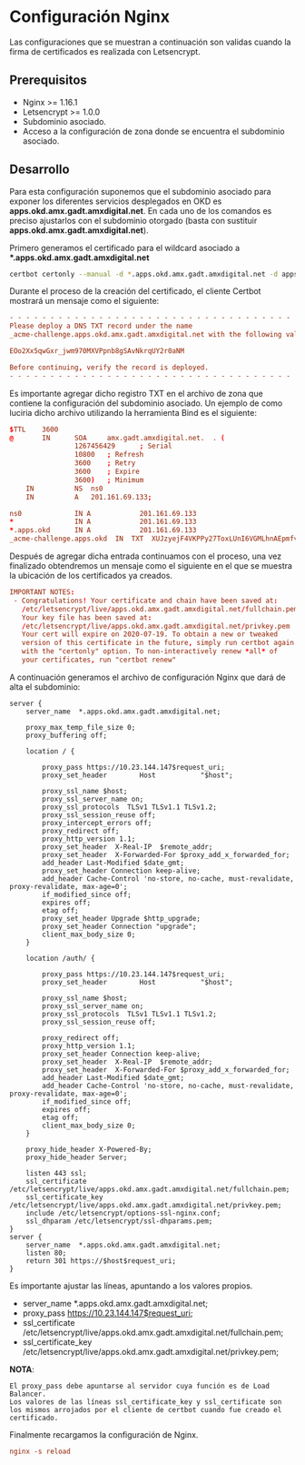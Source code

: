# Configuración Nginx

Las configuraciones que se muestran a continuación son validas cuando la firma de certificados es realizada con Letsencrypt.

## Prerequisitos

* Nginx >= 1.16.1
* Letsencrypt >= 1.0.0
* Subdominio asociado.
* Acceso a la configuración de zona donde se encuentra el subdominio asociado.
  
## Desarrollo

Para esta configuración suponemos que el subdominio asociado para exponer los diferentes servicios desplegados en OKD es **apps.okd.amx.gadt.amxdigital.net**. En cada uno de los comandos es preciso ajustarlos con el subdominio otorgado (basta con sustituir **apps.okd.amx.gadt.amxdigital.net**).

Primero generamos el certificado para el wildcard asociado a **\*.apps.okd.amx.gadt.amxdigital.net**

```bash
certbot certonly --manual -d *.apps.okd.amx.gadt.amxdigital.net -d apps.okd.amx.gadt.amxdigital.net --agree-tos --no-bootstrap --manual-public-ip-logging-ok --preferred-challenges dns-01 --server https://acme-v02.api.letsencrypt.org/directory
```

Durante el proceso de la creación del certificado, el cliente Certbot mostrará un mensaje como el siguiente:

```conf
- - - - - - - - - - - - - - - - - - - - - - - - - - - - - - - - - - - - - - - -
Please deploy a DNS TXT record under the name
_acme-challenge.apps.okd.amx.gadt.amxdigital.net with the following value:

EOo2Xx5qwGxr_jwm970MXVPpnb8gSAvNkrqUY2r0aNM

Before continuing, verify the record is deployed.
- - - - - - - - - - - - - - - - - - - - - - - - - - - - - - - - - - - - - - - -
```

Es importante agregar dicho registro TXT en el archivo de zona que contiene la configuración del subdominio asociado. Un ejemplo de como luciria dicho archivo utilizando la herramienta Bind es el siguiente:

```conf
$TTL	3600
@   	IN  	SOA 	amx.gadt.amxdigital.net.  . (
             	1267456429  	; Serial
             	10800   ; Refresh
             	3600	; Retry
             	3600	; Expire
             	3600)   ; Minimum
 	IN      	NS  ns0
 	IN      	A   201.161.69.133;	

ns0       	    IN A         	201.161.69.133
*		        IN A            201.161.69.133
*.apps.okd      IN A            201.161.69.133
_acme-challenge.apps.okd  IN  TXT  XUJzyejF4VKPPy27ToxLUnI6VGMLhnAEpmfv1gDMwyU
```

Después de agregar dicha entrada continuamos con el proceso, una vez finalizado obtendremos un mensaje como el siguiente en el que se muestra la ubicación de los certificados ya creados.

```conf
IMPORTANT NOTES:
 - Congratulations! Your certificate and chain have been saved at:
   /etc/letsencrypt/live/apps.okd.amx.gadt.amxdigital.net/fullchain.pem
   Your key file has been saved at:
   /etc/letsencrypt/live/apps.okd.amx.gadt.amxdigital.net/privkey.pem
   Your cert will expire on 2020-07-19. To obtain a new or tweaked
   version of this certificate in the future, simply run certbot again
   with the "certonly" option. To non-interactively renew *all* of
   your certificates, run "certbot renew"
```

A continuación generamos el archivo de configuración Nginx que dará de alta el subdominio:

```nginx
server {
    server_name  *.apps.okd.amx.gadt.amxdigital.net;
 
    proxy_max_temp_file_size 0;
    proxy_buffering off;

    location / {

        proxy_pass https://10.23.144.147$request_uri;
        proxy_set_header        Host           "$host";

        proxy_ssl_name $host;
        proxy_ssl_server_name on;
        proxy_ssl_protocols  TLSv1 TLSv1.1 TLSv1.2;
        proxy_ssl_session_reuse off;
        proxy_intercept_errors off;
        proxy_redirect off;
        proxy_http_version 1.1;
        proxy_set_header  X-Real-IP  $remote_addr;
        proxy_set_header  X-Forwarded-For $proxy_add_x_forwarded_for;
        add_header Last-Modified $date_gmt;
        proxy_set_header Connection keep-alive;
        add_header Cache-Control 'no-store, no-cache, must-revalidate, proxy-revalidate, max-age=0';
        if_modified_since off;
        expires off;
        etag off;
        proxy_set_header Upgrade $http_upgrade;
        proxy_set_header Connection "upgrade";
        client_max_body_size 0;
    }

    location /auth/ {
        
        proxy_pass https://10.23.144.147$request_uri;
        proxy_set_header        Host           "$host";

        proxy_ssl_name $host;
        proxy_ssl_server_name on;
        proxy_ssl_protocols  TLSv1 TLSv1.1 TLSv1.2;
        proxy_ssl_session_reuse off;

        proxy_redirect off;
        proxy_http_version 1.1;
        proxy_set_header Connection keep-alive;
        proxy_set_header  X-Real-IP  $remote_addr;
        proxy_set_header  X-Forwarded-For $proxy_add_x_forwarded_for;
        add_header Last-Modified $date_gmt;
        add_header Cache-Control 'no-store, no-cache, must-revalidate, proxy-revalidate, max-age=0';
        if_modified_since off;
        expires off;
        etag off;
        client_max_body_size 0;
    }

    proxy_hide_header X-Powered-By;
    proxy_hide_header Server;

    listen 443 ssl;
    ssl_certificate /etc/letsencrypt/live/apps.okd.amx.gadt.amxdigital.net/fullchain.pem;
    ssl_certificate_key /etc/letsencrypt/live/apps.okd.amx.gadt.amxdigital.net/privkey.pem;
    include /etc/letsencrypt/options-ssl-nginx.conf;
    ssl_dhparam /etc/letsencrypt/ssl-dhparams.pem;
}
server {
    server_name  *.apps.okd.amx.gadt.amxdigital.net;
    listen 80;
    return 301 https://$host$request_uri;
}
```

Es importante ajustar las líneas, apuntando a los valores propios.

* server_name  *.apps.okd.amx.gadt.amxdigital.net;
* proxy_pass https://10.23.144.147$request_uri;
* ssl_certificate /etc/letsencrypt/live/apps.okd.amx.gadt.amxdigital.net/fullchain.pem;
* ssl_certificate_key /etc/letsencrypt/live/apps.okd.amx.gadt.amxdigital.net/privkey.pem;

**NOTA**: 

    El proxy_pass debe apuntarse al servidor cuya función es de Load Balancer.
    Los valores de las líneas ssl_certificate_key y ssl_certificate son los mismos arrojados por el cliente de certbot cuando fue creado el certificado.

Finalmente recargamos la configuración de Nginx.

```conf
nginx -s reload
```